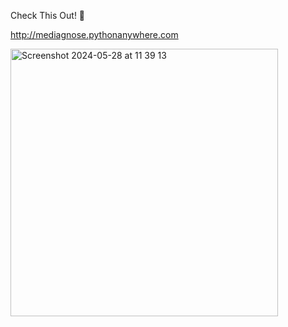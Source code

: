Check This Out! 👀

http://mediagnose.pythonanywhere.com

<img width="428" alt="Screenshot 2024-05-28 at 11 39 13" src="https://github.com/safiraryzkar/Readme/assets/144891268/755f946d-ee6f-48e2-99ee-b38cee14978c">



<!---

- 👋 Hi, I’m @safiraryzkar
- 👀 I’m interested in ...
- 🌱 I’m currently learning ...
- 💞️ I’m looking to collaborate on ...
- 📫 How to reach me ...

![4d83be324a0ea43dec5c01eb31879db5](https://github.com/safiraryzkar/Readme/assets/144891268/d4813a64-1df8-41a1-84a2-7d2b49cc4277)
🦖🐠🐤

safiraryzkar/safiraryzkar is a ✨ special ✨ repository because its `README.md` (this file) appears on your GitHub profile.
You can click the Preview link to take a look at your changes.
--->
